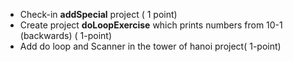 * Check-in __addSpecial__ project ( 1 point)
* Create project __doLoopExercise__ which prints numbers from 10-1 (backwards) ( 1-point)
* Add do loop and Scanner in the tower of hanoi project( 1-point)